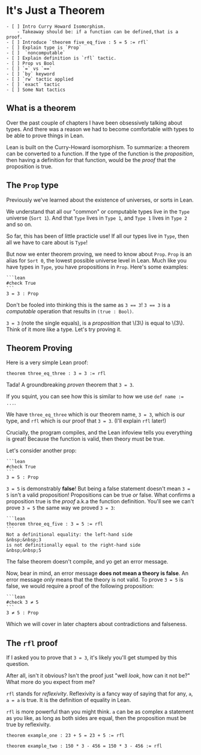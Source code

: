 # It's Just a Theorem

~~~admonish warning
- [ ] Intro Curry Howard Isomorphism. 
    - Takeaway should be: if a function can be defined,that is a proof.
- [ ] Introduce `theorem five_eq_five : 5 = 5 := rfl`
- [ ] Explain type is `Prop`
- [ ]  `noncomputable` 
- [ ] Explain definition is `rfl` tactic.
- [ ] Prop vs Bool
- [ ] `=` vs `==`
- [ ] `by` keyword
- [ ] `rw` tactic applied
- [ ] `exact` tactic
- [ ] Some Nat tactics
~~~

## What is a theorem

Over the past couple of chapters I have been obsessively talking about types.
And there was a reason we had to become comfortable with types to be able to
prove things in Lean.

Lean is built on the Curry-Howard isomorphism. To summarize: a theorem can be
converted to a function. If the type of the function is the _proposition_, then
having a definition for that function, would be the _proof_ that the proposition 
is true.

## The `Prop` type

Previously we've learned about the existence of universes, or sorts in Lean.

We understand that all our "common" or computable types live in the `Type` 
universe (`Sort 1`). And that `Type` lives in `Type 1`, and `Type 1` lives in
`Type 2` and so on.

So far, this has been of little practicle use! If all our types live in `Type`,
then all we have to care about is `Type`!


But now we enter theorem proving, we need to know about `Prop`.
`Prop` is an alias for `Sort 0`, the lowest possible universe level in Lean. 
Much like you have types in `Type`, you have propositions in `Prop`. Here's
some examples:

~~~admonish example title=""
```lean
#check True
```
3 = 3 : Prop
~~~

Don't be fooled into thinking this is the same as `3 == 3`!
`3 == 3` is a _computable_ operation that results in `(true : Bool)`.

`3 = 3` (note the single equals), is a _proposition_ that \\(3\\) is equal to
\\(3\\). Think of it more like a type. Let's try proving it.

## Theorem Proving

Here is a very simple Lean proof:

```lean
theorem three_eq_three : 3 = 3 := rfl
```

Tada! A groundbreaking _proven_ theorem that `3 = 3`.

If you squint, you can see how this is similar to how we use `def name := ...`.

We have `three_eq_three` which is our theorem name, `3 = 3`, which is our type,
and `rfl` which is our proof that `3 = 3`. (I'll explain `rfl` later!)

Crucially, the program compiles, and the Lean infoview tells you
everything is great! Because the function is valid, then theory must be true. 

Let's consider another prop:

~~~admonish example title=""
```lean
#check True
```
3 = 5 : Prop
~~~

`3 = 5` is demonstrably **false**! 
But being a false statement doesn't mean `3 = 5` isn't a valid proposition! 
Propositions can be true _or_ false. What confirms a proposition true is the 
_proof_ a.k.a the function definition. You'll see we can't prove `3 = 5` the
same way we proved `3 = 3`:

~~~admonish bug
```lean
theorem three_eq_five : 3 = 5 := rfl
```
Not a definitional equality: the left-hand side  
&nbsp;&nbsp;3  
is not definitionally equal to the right-hand side  
&nbsp;&nbsp;5
~~~

The false theorem doesn't compile, and yo get an error message.

Now, bear in mind, an error message **does not mean a theory is false**.
An error message _only_ means that the theory is not valid. To prove `3 = 5` 
is false, we would require a proof of the following proposition:

~~~admonish example title =""
```lean
#check 3 ≠ 5 
```
3 ≠ 5 : Prop
~~~

Which we will cover in later chapters about contradictions and falseness.

## The `rfl` proof

If I asked you to prove that `3 = 3`, it's likely you'll get stumped by this
question.

After all, isn't it obvious? Isn't the proof just "well _look_, how can it 
not be?" What more do you expect from me?

`rfl` stands for _reflexivity_. Reflexivity is a fancy way of saying that 
for any, `a`, `a = a` is true. It is the definition of equality in Lean.

`rfl` is more powerful than you might think. `a` can be as complex a statement
as you like, as long as both sides are equal, then the proposition must be true
by reflexivity. 


```lean
theorem example_one : 23 + 5 = 23 + 5 := rfl

theorem example_two : 150 * 3 - 456 = 150 * 3 - 456 := rfl
```

